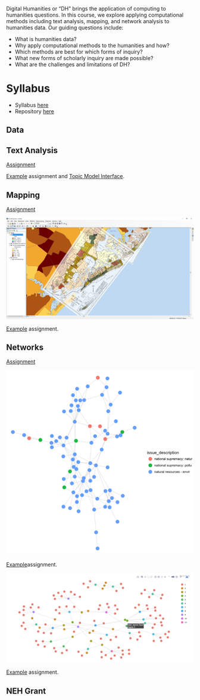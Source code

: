 Digital Humanities or “DH” brings the application of computing to humanities questions. 
In this course, we explore applying computational methods including text analysis, mapping, and network analysis 
to humanities data. Our guiding questions include:
- What is humanities data?
- Why apply computational methods to the humanities and how?
- Which methods are best for which forms of inquiry?
- What new forms of scholarly inquiry are made possible?
- What are the challenges and limitations of DH?

# Syllabus
- Syllabus [here](https://github.com/nolauren/teaching/blob/master/introdh2017/syllabus.md)
- Repository [here](https://github.com/nolauren/teaching/tree/master/introdh2017)

## Data

## Text Analysis

[Assignment](https://github.com/nolauren/teaching/blob/master/introdh2017/assignment2.md)

[Example](https://github.com/introdh/intro-dh-Maanume/blob/master/Assignment2_Maanum.md) assignment 
and [Topic Model Interface](https://maanume.github.io/dh-topic-models/).

## Mapping

[Assignment](https://github.com/nolauren/teaching/blob/master/introdh2017/assignment3.md)

![Redlining in the US](https://github.com/introdh/intro-dh-klim96/blob/master/ArcGISmap1.png)

[Example](https://github.com/introdh/intro-dh-klim96/blob/master/assignment3_LIM.md) assignment.

## Networks

[Assignment](https://github.com/nolauren/teaching/blob/master/introdh2017/assignment4.md)

![Supreme Court Network](https://github.com/introdh/intro-dh-cnoppenberger/blob/master/dhassignment_issue.png)

[Example](https://github.com/introdh/intro-dh-cnoppenberger/blob/master/assignment4_NOPPENBERGER.md)assignment.


![Tony Awards Network](https://github.com/introdh/intro-dh-klim96/blob/master/Screen%20Shot%202017-12-01%20at%2012.11.19%20AM.png)

[Example](https://github.com/introdh/intro-dh-klim96/blob/master/assignment3_LIM.md) assignment.


## NEH Grant

